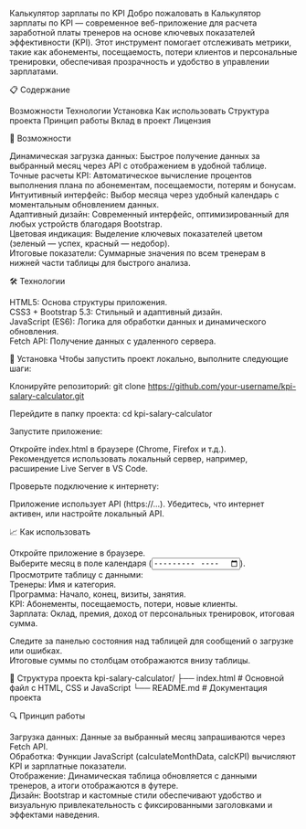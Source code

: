
Калькулятор зарплаты по KPI
Добро пожаловать в Калькулятор зарплаты по KPI — современное веб-приложение для расчета заработной платы тренеров на основе ключевых показателей эффективности (KPI). Этот инструмент помогает отслеживать метрики, такие как абонементы, посещаемость, потери клиентов и персональные тренировки, обеспечивая прозрачность и удобство в управлении зарплатами.

📋 Содержание

Возможности
Технологии
Установка
Как использовать
Структура проекта
Принцип работы
Вклад в проект
Лицензия


🌟 Возможности

Динамическая загрузка данных: Быстрое получение данных за выбранный месяц через API с отображением в удобной таблице.  
Точные расчеты KPI: Автоматическое вычисление процентов выполнения плана по абонементам, посещаемости, потерям и бонусам.  
Интуитивный интерфейс: Выбор месяца через удобный календарь с моментальным обновлением данных.  
Адаптивный дизайн: Современный интерфейс, оптимизированный для любых устройств благодаря Bootstrap.  
Цветовая индикация: Выделение ключевых показателей цветом (зеленый — успех, красный — недобор).  
Итоговые показатели: Суммарные значения по всем тренерам в нижней части таблицы для быстрого анализа.


🛠 Технологии

HTML5: Основа структуры приложения.  
CSS3 + Bootstrap 5.3: Стильный и адаптивный дизайн.  
JavaScript (ES6): Логика для обработки данных и динамического обновления.  
Fetch API: Получение данных с удаленного сервера.


🚀 Установка
Чтобы запустить проект локально, выполните следующие шаги:

Клонируйте репозиторий:
git clone https://github.com/your-username/kpi-salary-calculator.git


Перейдите в папку проекта:
cd kpi-salary-calculator


Запустите приложение:

Откройте index.html в браузере (Chrome, Firefox и т.д.).  
Рекомендуется использовать локальный сервер, например, расширение Live Server в VS Code.


Проверьте подключение к интернету:

Приложение использует API (https://...). Убедитесь, что интернет активен, или настройте локальный API.

📈 Как использовать

Откройте приложение в браузере.  
Выберите месяц в поле календаря (<input type="month">).  
Просмотрите таблицу с данными:  
Тренеры: Имя и категория.  
Программа: Начало, конец, визиты, занятия.  
KPI: Абонементы, посещаемость, потери, новые клиенты.  
Зарплата: Оклад, премия, доход от персональных тренировок, итоговая сумма.


Следите за панелью состояния над таблицей для сообщений о загрузке или ошибках.  
Итоговые суммы по столбцам отображаются внизу таблицы.


📂 Структура проекта
kpi-salary-calculator/
├── index.html        # Основной файл с HTML, CSS и JavaScript
└── README.md         # Документация проекта


🔍 Принцип работы

Загрузка данных: Данные за выбранный месяц запрашиваются через Fetch API.  
Обработка: Функции JavaScript (calculateMonthData, calcKPI) вычисляют KPI и зарплатные показатели.  
Отображение: Динамическая таблица обновляется с данными тренеров, а итоги отображаются в футере.  
Дизайн: Bootstrap и кастомные стили обеспечивают удобство и визуальную привлекательность с фиксированными заголовками и эффектами наведения.



